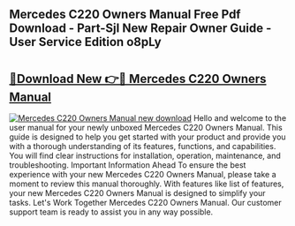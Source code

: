 ## Mercedes C220 Owners Manual Free Pdf Download - Part-SjI New Repair Owner Guide - User Service Edition o8pLy

# <h2><a href="http://cf23616.oget.top/?id=Mercedes+C220+Owners+Manual">🔗Download New 👉🔴 Mercedes C220 Owners Manual</a></h2>

[![Mercedes C220 Owners Manual new download](https://i.imgur.com/5g1atiW.png)](http://cf23616.oget.top/?id=Mercedes+C220+Owners+Manual)
Hello and welcome to the user manual for your newly unboxed Mercedes C220 Owners Manual. This guide is designed to help you get started with your product and provide you with a thorough understanding of its features, functions, and capabilities. You will find clear instructions for installation, operation, maintenance, and troubleshooting. Important Information Ahead To ensure the best experience with your new Mercedes C220 Owners Manual, please take a moment to review this manual thoroughly. With features like list of features, your new Mercedes C220 Owners Manual is designed to simplify your tasks. Let's Work Together Mercedes C220 Owners Manual. Our customer support team is ready to assist you in any way possible.
